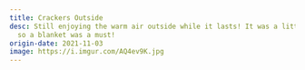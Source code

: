 ```yaml
---
title: Crackers Outside
desc: Still enjoying the warm air outside while it lasts! It was a little chilly
  so a blanket was a must!
origin-date: 2021-11-03
image: https://i.imgur.com/AQ4ev9K.jpg
---
```

